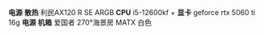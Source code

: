 **电源** 
**散热** 利民AX120 R SE ARGB
**CPU** i5-12600kf  +
**显卡** geforce rtx 5060 ti 16g
**电源**
**机箱** 爱国者 270°海景房 MATX 白色

